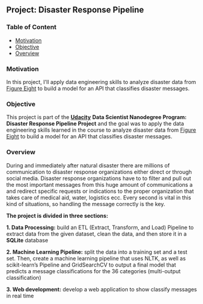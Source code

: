 
## Project: Disaster Response Pipeline 

### Table of Content
  * [Motivation](#motivation)
  * [Objective](#objective) 
  * [Overview](#overview) 
 
  
  
  
### Motivation 
In this project, I'll apply data engineering skills to analyze disaster data from  [Figure Eight](https://www.figure-eight.com/)  to build a model for an API that classifies disaster messages.



### Objective 
This project is part of the [**Udacity**](https://eu.udacity.com/) **Data Scientist Nanodegree Program: Disaster Response Pipeline Project** and the goal was to apply the data engineering skills learned in the course to analyze disaster data from [Figure Eight](https://www.figure-eight.com/) to build a model for an API that classifies disaster messages. 

### Overview 
During and immediately after natural disaster there are millions of communication to disaster response organizations either direct or through social media. Disaster response organizations have to to filter and pull out the most important messages from this huge amount of communications a and redirect specific requests or indications to the proper organization that takes care of medical aid, water, logistics ecc. Every second is vital in this kind of situations, so handling the message correctly is the key. 

**The project is divided in three sections:**

**1. Data Processing:** 
 build an ETL (Extract, Transform, and Load) Pipeline to extract data from the given dataset, clean the data, and then store it in a **SQLite** database

**2. Machine Learning Pipeline:** 
split the data into a training set and a test set. Then, create a machine learning pipeline that uses NLTK, as well as scikit-learn’s Pipeline and GridSearchCV to output a final model that predicts a message classifications for the 36 categories (multi-output classification)

**3. Web development:** develop a web application to show classify messages in real time



